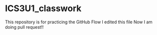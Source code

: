 # ICS3U1_classwork
This repository is for practicing the GitHub Flow
I edited this file
Now I am doing pull request!!
